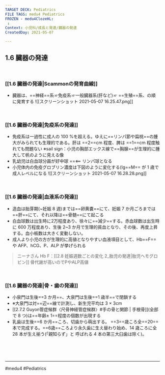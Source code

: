 ```yaml
---
TARGET DECK: Pediatrics
FILE TAGS: medu4 Pediatrics
FROZEN - medu4ClozeHL:
 : 
Context: 小児科/成長と発達/臓器の発達
CreatedDay: 2021-05-07

---
```


## 1.6 臓器の発達

<br>

### [[1.6 臓器の発達|Scammonの発育曲線]]
* 臓器は、==神経==系☞免疫系☞一般臓器系(肝など)☞ ==生殖==系、の順に発育する
![[スクリーンショット 2021-05-07 16.25.47.png]]
<!--ID: 1620442134940-->


<br>


### [[1.6 臓器の発達|免疫系の発達]]
* 免疫系は一過性に成人の 100 %を超える。ゆえに==リンパ節や扁桃==の腫大がみられても生理的である。肝は ==2==cm 程度、脾は ==1==cm 程度触れても問題ない
※sail sign：小児の胸部エックス線で==胸腺==が生理的に腫大して帆のように見える像
* 乳幼児は白血球分画が好中球 ==<== リンパ球となる
* 小児体内の免疫グロブリン濃度は下図のように変化する(Ig==M== が 1 歳で成人レベルになる
![[スクリーンショット 2021-05-07 16.28.28.png]]
<!--ID: 1654581303197-->




<br>



### [[1.6 臓器の発達|血液系の発達]]
* 造血は胎芽期(~妊娠 8 週)までは==卵黄嚢==にて、妊娠 7 か月ごろまでは==肝==にて、それ以降は==骨髄==にて起こる
* 白血球数は出生時に2万程度あり、徐々に==減少==する。赤血球数は出生時に 600 万程度あり、生後 2~3 か月で生理的貧血となり、その後、再度上昇する。血小板数は大きく変動しない。
* 成人より小児の方が生理的に高値となりやすい血液項目として、Hb==F==や AFP、hCG、P、ALP が挙げられる
>ニーナさん
>Hb F：[[2.8 妊娠週数ごとの変化 2_胎児の発達|胎児ヘモグロビン]]
>骨代謝が高いのでPやALP高値
<!--ID: 1620442134985-->


<br>

### [[1.6 臓器の発達|骨・歯の発達]]
* 小泉門は生後==3 か月==、大泉門は生後==1 歳半==で閉鎖する
* ※大泉門は対==辺==線で計測し、新生児平均は 3 × 3cm
* [[2.7.2 Guyon管症候群〈尺骨神経管症候群〉#手の骨と関節 | 手根骨]](全部で 8 つ)は==年齢± 1==程度の個数が出現する
* 乳歯は生後==6 か月==ころ、切歯から萌出する。 ==3==歳ころ全==20==本で完成する。==6歳==ころより永久歯に生え替わり始め、14 歳ころに全 28 本が生え揃う(「親知らず」と 呼ばれる 4 本の第三大臼歯は除く)。
<!--ID: 1620442135006-->




<br><br><br>

---
#medu4 #Pediatrics 
